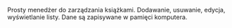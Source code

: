 Prosty menedżer do zarządzania książkami. Dodawanie, usuwanie, edycja, wyświetlanie listy.
Dane są zapisywane w pamięci komputera.
